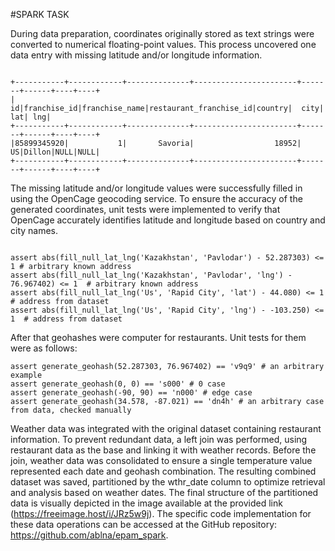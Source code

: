 #SPARK TASK

During data preparation, coordinates originally stored as text strings were converted to numerical floating-point values. This process uncovered one data entry with missing latitude and/or longitude information.
```

+-----------+------------+--------------+-----------------------+-------+------+----+----+
|         id|franchise_id|franchise_name|restaurant_franchise_id|country|  city| lat| lng|
+-----------+------------+--------------+-----------------------+-------+------+----+----+
|85899345920|           1|       Savoria|                  18952|     US|Dillon|NULL|NULL|
+-----------+------------+--------------+-----------------------+-------+------+----+----+
```

The missing latitude and/or longitude values were successfully filled in using the OpenCage geocoding service. To ensure the accuracy of the generated coordinates, unit tests were implemented to verify that OpenCage accurately identifies latitude and longitude based on country and city names.
```

assert abs(fill_null_lat_lng('Kazakhstan', 'Pavlodar') - 52.287303) <= 1 # arbitrary known address
assert abs(fill_null_lat_lng('Kazakhstan', 'Pavlodar', 'lng') - 76.967402) <= 1  # arbitrary known address
assert abs(fill_null_lat_lng('Us', 'Rapid City', 'lat') - 44.080) <= 1  # address from dataset
assert abs(fill_null_lat_lng('Us', 'Rapid City', 'lng') - -103.250) <= 1  # address from dataset

```
After that geohashes were computer for restaurants. Unit tests for them were as follows:

```
assert generate_geohash(52.287303, 76.967402) == 'v9q9' # an arbitrary example
assert generate_geohash(0, 0) == 's000' # 0 case
assert generate_geohash(-90, 90) == 'n000' # edge case
assert generate_geohash(34.578, -87.021) == 'dn4h' # an arbitrary case from data, checked manually

```

Weather data was integrated with the original dataset containing restaurant information. To prevent redundant data, a left join was performed, using restaurant data as the base and linking it with weather records. Before the join, weather data was consolidated to ensure a single temperature value represented each date and geohash combination. The resulting combined dataset was saved, partitioned by the wthr_date column to optimize retrieval and analysis based on weather dates. The final structure of the partitioned data is visually depicted in the image available at the provided link (https://freeimage.host/i/JRz5w9j). The specific code implementation for these data operations can be accessed at the GitHub repository: https://github.com/ablna/epam_spark.
```
